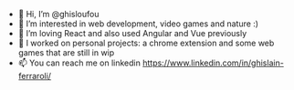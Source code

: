 - 👋 Hi, I’m @ghisloufou
- 👀 I’m interested in web development, video games and nature :)
- 🌱 I’m loving React and also used Angular and Vue previously
- 💞️ I worked on personal projects: a chrome extension and some web games that are still in wip
- 📫 You can reach me on linkedin https://www.linkedin.com/in/ghislain-ferraroli/

<!---
ghisloufou/ghisloufou is a ✨ special ✨ repository because its `README.md` (this file) appears on your GitHub profile.
You can click the Preview link to take a look at your changes.
--->
